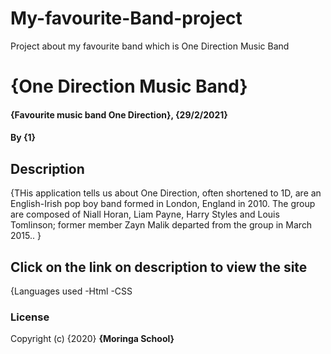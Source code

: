 # My-favourite-Band-project
Project about my favourite band which is One Direction Music Band
# {One Direction Music Band}
#### {Favourite music band One Direction}, {29/2/2021}
#### By **{1}**
## Description
{THis application tells us about One Direction, often shortened to 1D, are an English-Irish pop boy band formed in London, England in 2010. The group are composed of Niall Horan, Liam Payne, Harry Styles and Louis Tomlinson; former member Zayn Malik departed from the group in March 2015.. }
## Click on the link on description to view the site

{Languages used
-Html -CSS
### License
Copyright (c) {2020} **{Moringa School}**
